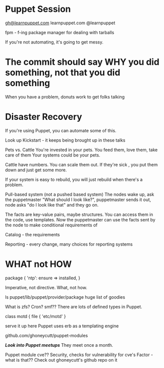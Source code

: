 Puppet Session
==============
gh@learnpuppet.com
learnpuppet.com
@learnpuppet

fpm - f-ing package manager for dealing with tarballs

If you're not automating, it's going to get messy.

The commit should say WHY you did something, not that you did something
=======================================================================

When you have a problem, donuts work to get folks talking

Disaster Recovery
=================
If you're using Puppet, you can automate some of this.

Look up Kickstart - it keeps being brought up in these talks

Pets vs. Cattle
You're invested in your pets. You feed them, love them, take care of them
Your systems could be your pets.

Cattle have numbers. You can scale them out. If they're sick , you put them down and just get some more.

If your system is easy to rebuild, you will just rebuild when there's a problem.


Pull-based system (not a pushed based system)
The nodes wake up, ask the puppetmaster "What should I look like?", puppetmaster sends it out, node asks "do I look like that" and they go on.

The facts are key-value pairs, maybe structures. You can access them in the code, use templates.
Now the puppetmaster can use the facts sent by the node to make conditional requirements of 

Catalog - the requirements

Reporting - every change, many choices for reporting systems

WHAT not HOW
===========

package { 'ntp': ensure => installed,
}

Imperative, not directive. What, not how.

ls puppet/lib/puppet/provider/package
huge list of goodies

What is zfs? Cron? smf??
There are lots of defined types in Puppet.

class motd {
  file { 'etc/motd' }

serve it up here
Puppet uses erb as a templating engine

github.com/ghoneycutt/puppet-modules

***Look into Puppet meetups***
They meet once a month.

Puppet module cve?? Security, checks for vulnerability for cve's
Factor - what is that?? Check out ghoneycutt's github repo on it

